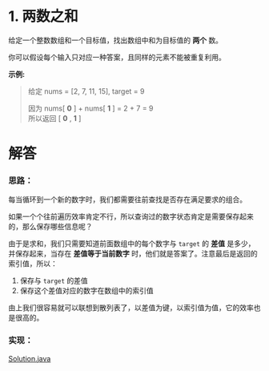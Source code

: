 # 1. 两数之和

给定一个整数数组和一个目标值，找出数组中和为目标值的 **两个** 数。

你可以假设每个输入只对应一种答案，且同样的元素不能被重复利用。

**示例:**

> 给定 nums = [2, 7, 11, 15], target = 9
> 
> 因为 nums[ **0** ] + nums[ **1** ] = 2 + 7 = 9  
> 所以返回 [ **0** , **1** ]


# 解答

### 思路：

每当循环到一个新的数字时，我们都需要往前查找是否存在满足要求的组合。

如果一个个往前遍历效率肯定不行，所以查询过的数字状态肯定是需要保存起来的，那么保存哪些信息呢？

由于是求和，我们只需要知道前面数组中的每个数字与 `target` 的 **差值** 是多少，并保存起来，当存在 **差值等于当前数字** 时，他们就是答案了。注意最后是返回的索引值，所以：

1. 保存与 `target` 的差值
2. 保存这个差值对应的数字在数组中的索引值

由上我们很容易就可以联想到散列表了，以差值为键，以索引值为值，它的效率也是很高的。

### 实现：

[Solution.java](https://github.com/afei-cn/LeetCode/blob/master/1.%20Two%20Sum/src/Solution.java)